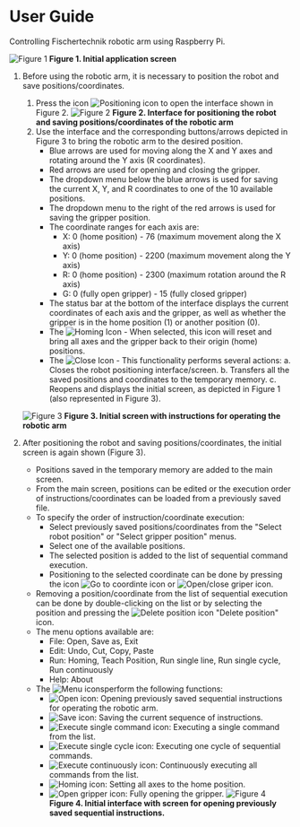 # User Guide

Controlling Fischertechnik robotic arm using Raspberry Pi.

![Figure 1](Assets/screen1_empty.png)
**Figure 1. Initial application screen**

1. Before using the robotic arm, it is necessary to position the robot and save positions/coordinates.
    1. Press the icon ![Positioning icon](Assets/position_icon.png) to open the interface shown in Figure 2.
    ![Figure 2](Assets/screen2.png)
    **Figure 2. Interface for positioning the robot and saving positions/coordinates of the robotic arm**
    1. Use the interface and the corresponding buttons/arrows depicted in Figure 3 to bring the robotic arm to the desired position.
        - Blue arrows are used for moving along the X and Y axes and rotating around the Y axis (R coordinates).
        - Red arrows are used for opening and closing the gripper.
        - The dropdown menu below the blue arrows is used for saving the current X, Y, and R coordinates to one of the 10 available positions.
        - The dropdown menu to the right of the red arrows is used for saving the gripper position.
        - The coordinate ranges for each axis are:
            - X: 0 (home position) - 76 (maximum movement along the X axis)
            - Y: 0 (home position) - 2200 (maximum movement along the Y axis)
            - R: 0 (home position) - 2300 (maximum rotation around the R axis)
            - G: 0 (fully open gripper) - 15 (fully closed gripper)
        - The status bar at the bottom of the interface displays the current coordinates of each axis and the gripper, as well as whether the gripper is in the home position (1) or another position (0).
        - The ![Homing Icon](ButtonGraphics/search.png) - When selected, this icon will reset and bring all axes and the gripper back to their origin (home) positions.
        - The ![Close Icon](ButtonGraphics/agt_action_fail_256.png) - This functionality performs several actions:
                a. Closes the robot positioning interface/screen.
                b. Transfers all the saved positions and coordinates to the temporary memory.
                c. Reopens and displays the initial screen, as depicted in Figure 1 (also represented in Figure 3).

    ![Figure 3](Assets/screen1_filled.png)
    **Figure 3. Initial screen with instructions for operating the robotic arm**

2. After positioning the robot and saving positions/coordinates, the initial screen is again shown (Figure 3).
    - Positions saved in the temporary memory are added to the main screen.
    - From the main screen, positions can be edited or the execution order of instructions/coordinates can be loaded from a previously saved file.
    - To specify the order of instruction/coordinate execution:
        - Select previously saved positions/coordinates from the "Select robot position" or "Select gripper position" menus.
        - Select one of the available positions.
        - The selected position is added to the list of sequential command execution.
        - Positioning to the selected coordinate can be done by pressing the icon ![Go to coordinte icon](ButtonGraphics/03_robot.png) or ![Open/close griper icon](ButtonGraphics/06_robot.png).
    - Removing a position/coordinate from the list of sequential execution can be done by double-clicking on the list or by selecting the position and pressing the ![Delete position icon](ButtonGraphics/hitchhikeguidetogalaxy1_close.png) "Delete position" icon.
    - The menu options available are:
        - File: Open, Save as, Exit
        - Edit: Undo, Cut, Copy, Paste
        - Run: Homing, Teach Position, Run single line, Run single cycle, Run continuously
        - Help: About
    - The ![Menu icons](Assets/menu.png)perform the following functions:
        - ![Open icon](ButtonGraphics/folder_yellow_open.png): Opening previously saved sequential instructions for operating the robotic arm.
        - ![Save icon](ButtonGraphics/save.png): Saving the current sequence of instructions.
        - ![Execute single command icon](ButtonGraphics/arrow_stop_down.png): Executing a single command from the list.
        - ![Execute single cycle icon](ButtonGraphics/arrow_down_1.png): Executing one cycle of sequential commands.
        - ![Execute continuously icon](ButtonGraphics/arrow_circle_down.png): Continuously executing all commands from the list.
        - ![Homing icon](ButtonGraphics/search.png): Setting all axes to the home position.
        - ![Open gripper icon](ButtonGraphics/rightleft2red.png): Fully opening the gripper.
    ![Figure 4](Assets/screen1_open.png)
    **Figure 4. Initial interface with screen for opening previously saved sequential instructions.**
